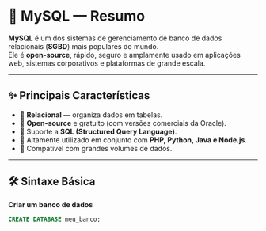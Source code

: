# 🐬 MySQL — Resumo

**MySQL** é um dos sistemas de gerenciamento de banco de dados relacionais (**SGBD**) mais populares do mundo.  
Ele é **open-source**, rápido, seguro e amplamente usado em aplicações web, sistemas corporativos e plataformas de grande escala.  

---

## ✨ Principais Características
- 🔹 **Relacional** — organiza dados em tabelas.  
- 🔹 **Open-source** e gratuito (com versões comerciais da Oracle).  
- 🔹 Suporte a **SQL (Structured Query Language)**.  
- 🔹 Altamente utilizado em conjunto com **PHP, Python, Java e Node.js**.  
- 🔹 Compatível com grandes volumes de dados.  

---

## 🛠️ Sintaxe Básica

**Criar um banco de dados**
```sql
CREATE DATABASE meu_banco;
